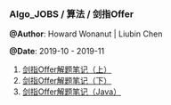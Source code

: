 ### Algo_JOBS / 算法 / 剑指Offer

**@Author**: Howard Wonanut | Liubin Chen

**@Date**: 2019-10 - 2019-11

1. [剑指Offer解题笔记（上）](./剑指Offer解题笔记（上）.md)
2. [剑指Offer解题笔记（下）](./剑指Offer解题笔记（下）.md)
3. [剑指Offer解题笔记（Java）](./剑指Offer解题笔记（Java）.md)

